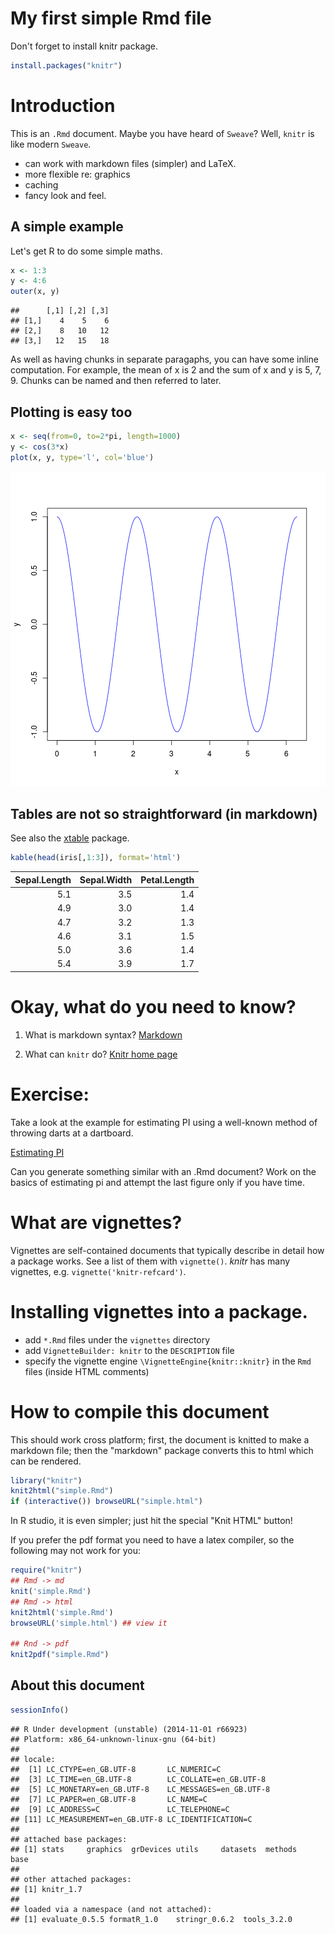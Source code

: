 # My first simple Rmd file

Don't forget to install knitr package.


```r
install.packages("knitr")
```

# Introduction

This is an `.Rmd` document.  Maybe you have heard of `Sweave`?
Well, `knitr` is like modern `Sweave`.

* can work with markdown files (simpler) and LaTeX.
* more flexible re: graphics
* caching
* fancy look and feel.

## A simple example

Let's get R to do some simple maths.


```r
x <- 1:3
y <- 4:6
outer(x, y)
```

```
##      [,1] [,2] [,3]
## [1,]    4    5    6
## [2,]    8   10   12
## [3,]   12   15   18
```
As well as having chunks in separate paragaphs, you can have some
inline computation.  For example, the mean of x is 2 and
the sum of x and y is 5, 7, 9.  Chunks can be named and then
referred to later.

## Plotting is easy too


```r
x <- seq(from=0, to=2*pi, length=1000)
y <- cos(3*x)
plot(x, y, type='l', col='blue')
```

![plot of chunk plot-chunk](figure/plot-chunk-1.png) 

## Tables are not so straightforward (in markdown)

See also the [xtable](http://cran.r-project.org/web/packages/xtable/)
package.


```r
kable(head(iris[,1:3]), format='html')
```

<table>
 <thead>
  <tr>
   <th style="text-align:right;"> Sepal.Length </th>
   <th style="text-align:right;"> Sepal.Width </th>
   <th style="text-align:right;"> Petal.Length </th>
  </tr>
 </thead>
<tbody>
  <tr>
   <td style="text-align:right;"> 5.1 </td>
   <td style="text-align:right;"> 3.5 </td>
   <td style="text-align:right;"> 1.4 </td>
  </tr>
  <tr>
   <td style="text-align:right;"> 4.9 </td>
   <td style="text-align:right;"> 3.0 </td>
   <td style="text-align:right;"> 1.4 </td>
  </tr>
  <tr>
   <td style="text-align:right;"> 4.7 </td>
   <td style="text-align:right;"> 3.2 </td>
   <td style="text-align:right;"> 1.3 </td>
  </tr>
  <tr>
   <td style="text-align:right;"> 4.6 </td>
   <td style="text-align:right;"> 3.1 </td>
   <td style="text-align:right;"> 1.5 </td>
  </tr>
  <tr>
   <td style="text-align:right;"> 5.0 </td>
   <td style="text-align:right;"> 3.6 </td>
   <td style="text-align:right;"> 1.4 </td>
  </tr>
  <tr>
   <td style="text-align:right;"> 5.4 </td>
   <td style="text-align:right;"> 3.9 </td>
   <td style="text-align:right;"> 1.7 </td>
  </tr>
</tbody>
</table>

# Okay, what do you need to know?


1. What is markdown syntax?  [Markdown](http://daringfireball.net/projects/markdown)

2. What can `knitr` do? [Knitr home page](http://yihui.name/knitr/)


# Exercise:

Take a look at the example for estimating PI using a well-known method
of throwing darts at a dartboard.

[Estimating PI](http://www.damtp.cam.ac.uk/user/eglen/rguide/estimate.pdf)

Can you generate something similar with an .Rmd document?  Work on the
basics of estimating pi and attempt the last figure only if you have
time.

# What are vignettes?

Vignettes are self-contained documents that typically describe in
detail how a package works.  See a list of them with `vignette()`.
*knitr* has many vignettes, e.g. `vignette('knitr-refcard')`.

# Installing vignettes into a package.

- add `*.Rmd` files under the `vignettes` directory
- add `VignetteBuilder: knitr` to the `DESCRIPTION` file
- specify the vignette engine `\VignetteEngine{knitr::knitr}` in the
  `Rmd` files (inside HTML comments)

# How to compile this document

This should work cross platform; first, the document is knitted to
make a markdown file; then the "markdown" package converts this to
html which can be rendered.


```r
library("knitr")
knit2html("simple.Rmd")
if (interactive()) browseURL("simple.html")
```

In R studio, it is even simpler; just hit the special "Knit HTML" button!

If you prefer the pdf format you need to have a latex compiler, so the
following may not work for you:


```r
require("knitr")
## Rmd -> md
knit('simple.Rmd')
## Rmd -> html
knit2html('simple.Rmd')
browseURL('simple.html') ## view it

## Rnd -> pdf
knit2pdf("simple.Rmd")
```

## About this document


```r
sessionInfo()
```

```
## R Under development (unstable) (2014-11-01 r66923)
## Platform: x86_64-unknown-linux-gnu (64-bit)
## 
## locale:
##  [1] LC_CTYPE=en_GB.UTF-8       LC_NUMERIC=C              
##  [3] LC_TIME=en_GB.UTF-8        LC_COLLATE=en_GB.UTF-8    
##  [5] LC_MONETARY=en_GB.UTF-8    LC_MESSAGES=en_GB.UTF-8   
##  [7] LC_PAPER=en_GB.UTF-8       LC_NAME=C                 
##  [9] LC_ADDRESS=C               LC_TELEPHONE=C            
## [11] LC_MEASUREMENT=en_GB.UTF-8 LC_IDENTIFICATION=C       
## 
## attached base packages:
## [1] stats     graphics  grDevices utils     datasets  methods   base     
## 
## other attached packages:
## [1] knitr_1.7
## 
## loaded via a namespace (and not attached):
## [1] evaluate_0.5.5 formatR_1.0    stringr_0.6.2  tools_3.2.0
```
